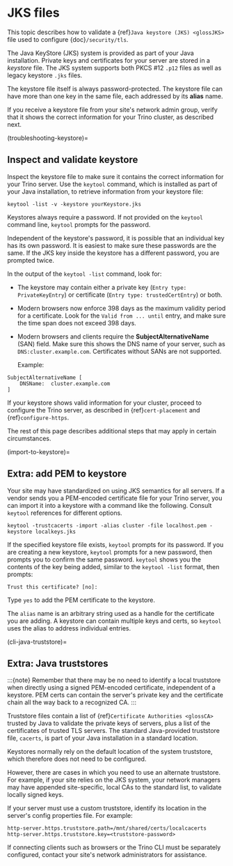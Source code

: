 # JKS files

This topic describes how to validate a {ref}`Java keystore (JKS) <glossJKS>`
file used to configure {doc}`/security/tls`.

The Java KeyStore (JKS) system is provided as part of your Java installation.
Private keys and certificates for your server are stored in a *keystore* file.
The JKS system supports both PKCS #12 `.p12` files as well as legacy
keystore `.jks` files.

The keystore file itself is always password-protected. The keystore file can
have more than one key in the same file, each addressed by its **alias**
name.

If you receive a keystore file from your site's network admin group, verify that
it shows the correct information for your Trino cluster, as described next.

(troubleshooting-keystore)=
## Inspect and validate keystore

Inspect the keystore file to make sure it contains the correct information for
your Trino server. Use the `keytool` command, which is installed as part of
your Java installation, to retrieve information from your keystore file:

```text
keytool -list -v -keystore yourKeystore.jks
```

Keystores always require a password. If not provided on the `keytool` command
line, `keytool` prompts for the password.

Independent of the keystore's password, it is possible that an individual key
has its own password. It is easiest to make sure these passwords are the same.
If the JKS key inside the keystore has a different password, you are prompted
twice.

In the output of the `keytool -list` command, look for:

- The keystore may contain either a private key (`Entry type:
  PrivateKeyEntry`) or certificate (`Entry type: trustedCertEntry`) or both.

- Modern browsers now enforce 398 days as the maximum validity period for a
  certificate. Look for the `Valid from ... until` entry, and make sure the
  time span does not exceed 398 days.

- Modern browsers and clients require the **SubjectAlternativeName** (SAN)
  field. Make sure this shows the DNS name of your server, such as
  `DNS:cluster.example.com`. Certificates without SANs are not
  supported.

  Example:

```text
SubjectAlternativeName [
    DNSName:  cluster.example.com
]
```

If your keystore shows valid information for your cluster, proceed to configure
the Trino server, as described in {ref}`cert-placement` and
{ref}`configure-https`.

The rest of this page describes additional steps that may apply in certain
circumstances.

(import-to-keystore)=
## Extra: add PEM to keystore

Your site may have standardized on using JKS semantics for all servers. If a
vendor sends you a PEM-encoded certificate file for your Trino server, you can
import it into a keystore with a command like the following. Consult `keytool`
references for different options.

```shell
keytool -trustcacerts -import -alias cluster -file localhost.pem -keystore localkeys.jks
```

If the specified keystore file exists, `keytool` prompts for its password. If
you are creating a new keystore, `keytool` prompts for a new password, then
prompts you to confirm the same password. `keytool` shows you the
contents of the key being added, similar to the `keytool -list` format, then
prompts:

```text
Trust this certificate? [no]:
```

Type `yes` to add the PEM certificate to the keystore.

The `alias` name is an arbitrary string used as a handle for the certificate
you are adding. A keystore can contain multiple keys and certs, so `keytool`
uses the alias to address individual entries.

(cli-java-truststore)=
## Extra: Java truststores

:::{note}
Remember that there may be no need to identify a local truststore when
directly using a signed PEM-encoded certificate, independent of a keystore.
PEM certs can contain the server's private key and the certificate chain all
the way back to a recognized CA.
:::

Truststore files contain a list of {ref}`Certificate Authorities <glossCA>`
trusted by Java to validate the private keys of servers, plus a list of the
certificates of trusted TLS servers. The standard Java-provided truststore file,
`cacerts`, is part of your Java installation in a standard location.

Keystores normally rely on the default location of the system truststore, which
therefore does not need to be configured.

However, there are cases in which you need to use an alternate truststore. For
example, if your site relies on the JKS system, your network managers may have
appended site-specific, local CAs to the standard list, to validate locally
signed keys.

If your server must use a custom truststore, identify its location in the
server's config properties file. For example:

```text
http-server.https.truststore.path=/mnt/shared/certs/localcacerts
http-server.https.truststore.key=<truststore-password>
```

If connecting clients such as browsers or the Trino CLI must be separately
configured, contact your site's network administrators for assistance.
